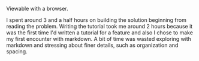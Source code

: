 Viewable with a browser. 

I spent around 3 and a half hours on building the solution beginning from reading the problem. Writing the tutorial took me around 2 hours because it was the first time I'd written a tutorial for a feature and also I chose to make my first encounter with markdown. A bit of time was wasted exploring with markdown and stressing about finer details, such as organization and spacing. 
